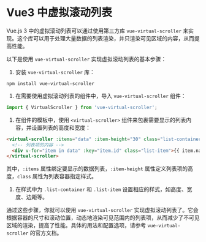 # Vue3 中虚拟滚动列表

Vue.js 3 中的虚拟滚动列表可以通过使用第三方库 `vue-virtual-scroller` 来实现。这个库可以用于处理大量数据的列表渲染，并只渲染可见区域的内容，从而提高性能。

以下是使用 `vue-virtual-scroller` 实现虚拟滚动列表的基本步骤：

1. 安装 `vue-virtual-scroller` 库：

```
npm install vue-virtual-scroller
```

1. 在需要使用虚拟滚动列表的组件中，导入 `vue-virtual-scroller` 组件：

```javascript
import { VirtualScroller } from 'vue-virtual-scroller';
```

1. 在组件的模板中，使用 `<virtual-scroller>` 组件来包裹需要显示的列表内容，并设置列表的高度和宽度：

```html
<virtual-scroller :items="data" :item-height="30" class="list-container">
  <!-- 列表项的内容 -->
  <div v-for="item in data" :key="item.id" class="list-item">{{ item.name }}</div>
</virtual-scroller>
```

其中，`:items` 属性绑定要显示的数据列表，`:item-height` 属性定义列表项的高度，`class` 属性为列表容器指定样式。

1. 在样式中为 `.list-container` 和 `.list-item` 设置相应的样式，如高度、宽度、边距等。

通过这些步骤，你就可以使用 `vue-virtual-scroller` 实现虚拟滚动列表了。它会根据容器的尺寸和滚动位置，动态地渲染可见范围内的列表项，从而减少了不可见区域的渲染，提高了性能。具体的用法和配置选项，请参考 `vue-virtual-scroller` 的官方文档。
